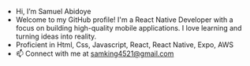 - Hi, I’m Samuel Abidoye
- Welcome to my GitHub profile! I'm a React Native Developer with a focus on building high-quality mobile applications. I love learning and turning ideas into reality.
- Proficient in Html, Css, Javascript, React, React Native, Expo, AWS
- 📫 Connect with me at samking4521@gmail.com
